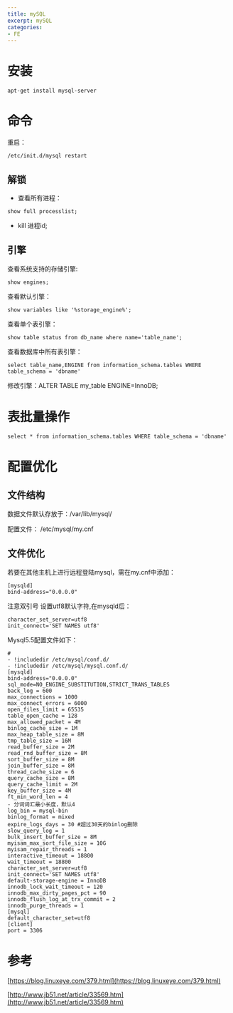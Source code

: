 ```yaml
---
title: mySQL
excerpt: mySQL
categories: 
- FE
---
```




# 安装
```
apt-get install mysql-server
```

# 命令
重启：
```
/etc/init.d/mysql restart
```

## 解锁
- 查看所有进程： 
```
show full processlist;
```
- kill 进程id;

## 引擎
查看系统支持的存储引擎:
```
show engines;
```
查看默认引擎：
```
show variables like '%storage_engine%';
```
查看单个表引擎：
```
show table status from db_name where name='table_name';
```
查看数据库中所有表引擎：
```
select table_name,ENGINE from information_schema.tables WHERE table_schema = 'dbname'
```
修改引擎：ALTER TABLE my_table ENGINE=InnoDB;

# 表批量操作
```
select * from information_schema.tables WHERE table_schema = 'dbname'
```

# 配置优化


## 文件结构
数据文件默认存放于：/var/lib/mysql/

配置文件： /etc/mysql/my.cnf

## 文件优化
若要在其他主机上进行远程登陆mysql，需在my.cnf中添加：
```
[mysqld]
bind-address="0.0.0.0"
```
注意双引号
设置utf8默认字符,在mysqld后：
```
character_set_server=utf8 
init_connect='SET NAMES utf8'
```
Mysql5.5配置文件如下：
```
#
- !includedir /etc/mysql/conf.d/
- !includedir /etc/mysql/mysql.conf.d/
[mysqld]
bind-address="0.0.0.0"
sql_mode=NO_ENGINE_SUBSTITUTION,STRICT_TRANS_TABLES
back_log = 600
max_connections = 1000
max_connect_errors = 6000
open_files_limit = 65535
table_open_cache = 128
max_allowed_packet = 4M
binlog_cache_size = 1M
max_heap_table_size = 8M
tmp_table_size = 16M
read_buffer_size = 2M
read_rnd_buffer_size = 8M
sort_buffer_size = 8M
join_buffer_size = 8M
thread_cache_size = 6
query_cache_size = 8M
query_cache_limit = 2M
key_buffer_size = 4M
ft_min_word_len = 4
- 分词词汇最小长度，默认4
log_bin = mysql-bin
binlog_format = mixed
expire_logs_days = 30 #超过30天的binlog删除
slow_query_log = 1
bulk_insert_buffer_size = 8M
myisam_max_sort_file_size = 10G
myisam_repair_threads = 1
interactive_timeout = 18800
wait_timeout = 18800
character_set_server=utf8 
init_connect='SET NAMES utf8'
default-storage-engine = InnoDB
innodb_lock_wait_timeout = 120
innodb_max_dirty_pages_pct = 90
innodb_flush_log_at_trx_commit = 2
innodb_purge_threads = 1
[mysql]
default_character_set=utf8
[client]
port = 3306
```

# 参考
[https://blog.linuxeye.com/379.html](https://blog.linuxeye.com/379.html)

[http://www.jb51.net/article/33569.htm](http://www.jb51.net/article/33569.htm)
